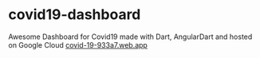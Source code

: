 # covid19-dashboard
Awesome Dashboard for Covid19 made with Dart, AngularDart and hosted on Google Cloud <a href="https://covid-19-933a7.web.app/" >covid-19-933a7.web.app</a>
